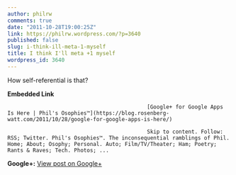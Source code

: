 ```yaml
---
author: philrw
comments: true
date: "2011-10-28T19:00:25Z"
link: https://philrw.wordpress.com/?p=3640
published: false
slug: i-think-ill-meta-1-myself
title: I think I'll meta +1 myself
wordpress_id: 3640
---
```


How self-referential is that?﻿


												

**Embedded Link**


												[Google+ for Google Apps Is Here | Phil's Osophies™](https://blog.rosenberg-watt.com/2011/10/28/google-for-google-apps-is-here/)  

												Skip to content. Follow: RSS; Twitter. Phil's Osophies™. The inconsequential ramblings of Phil. Home; About; Osophy; Personal. Auto; Film/TV/Theater; Ham; Poetry; Rants & Raves; Tech. Photos; ...  

											

**Google+:** [View post on Google+](https://plus.google.com/112635701538421437720/posts/RGqbDwgnTNn)
